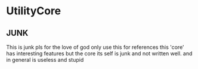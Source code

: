 # UtilityCore
## JUNK
This is junk pls for the love of god only use this for references this 'core' has interesting features but the core its self is junk and not written well. and in general is useless and stupid
